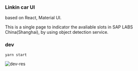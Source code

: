 ### Linkin car UI

based on React, Material UI.

This is a single page to indicator the avaliable slots in SAP LABS China(Shanghai), by using object detection service.

### dev

```
yarn start
```
![dev-res](https://github.wdf.sap.corp/InnoChallenge-Team3201-LinkingPark/linkin-car-ui/blob/e9c647882212608b21fabe30a8f7a4dd3fa75c15/src/model/imgs/dev-res.png?raw=true)

